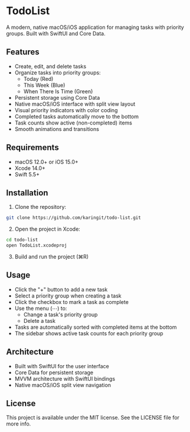 # TodoList

A modern, native macOS/iOS application for managing tasks with priority groups. Built with SwiftUI and Core Data.

## Features

- Create, edit, and delete tasks
- Organize tasks into priority groups:
  - Today (Red)
  - This Week (Blue)
  - When There Is Time (Green)
- Persistent storage using Core Data
- Native macOS/iOS interface with split view layout
- Visual priority indicators with color coding
- Completed tasks automatically move to the bottom
- Task counts show active (non-completed) items
- Smooth animations and transitions

## Requirements

- macOS 12.0+ or iOS 15.0+
- Xcode 14.0+
- Swift 5.5+

## Installation

1. Clone the repository:
```bash
git clone https://github.com/karingit/todo-list.git
```

2. Open the project in Xcode:
```bash
cd todo-list
open TodoList.xcodeproj
```

3. Build and run the project (⌘R)

## Usage

- Click the "+" button to add a new task
- Select a priority group when creating a task
- Click the checkbox to mark a task as complete
- Use the menu (⋯) to:
  - Change a task's priority group
  - Delete a task
- Tasks are automatically sorted with completed items at the bottom
- The sidebar shows active task counts for each priority group

## Architecture

- Built with SwiftUI for the user interface
- Core Data for persistent storage
- MVVM architecture with SwiftUI bindings
- Native macOS/iOS split view navigation

## License

This project is available under the MIT license. See the LICENSE file for more info.

